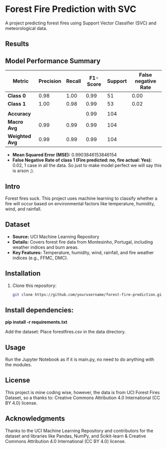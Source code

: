# Forest Fire Prediction with SVC
A project predicting forest fires using Support Vector Classifier (SVC) and meteorological data.  

## Results
## Model Performance Summary

| Metric           | Precision | Recall | F1-Score | Support | False negative Rate   |
|-------------------|-----------|--------|----------|---------|----------------------|
| **Class 0**       | 0.98      | 1.00   | 0.99     | 51      | 0.00                 |
| **Class 1**       | 1.00      | 0.98   | 0.99     | 53      | 0.02                 |
|                   |           |        |          |         |                      |
| **Accuracy**      |           |        | 0.99     | 104     |                      |
| **Macro Avg**     | 0.99      | 0.99   | 0.99     | 104     |                      |
| **Weighted Avg**  | 0.99      | 0.99   | 0.99     | 104     |                      |

- **Mean Squared Error (MSE):** 0.9903846153846154
- **False Negative Rate of class 1 (Fire predicted: no, fire actual: Yes):** 0.02, 1 case in all the data. So just to make model perfect we will say this is arson ;).



## Intro
Forest fires suck. This project uses machine learning to classify whether a fire will occur based on environmental factors like temperature, humidity, wind, and rainfall.

## Dataset
- **Source:** UCI Machine Learning Repository  
- **Details:** Covers forest fire data from Montesinho, Portugal, including weather indices and burn areas.  
- **Key Features:** Temperature, humidity, wind, rainfall, and fire weather indices (e.g., FFMC, DMC).  

## Installation
1. Clone this repository:  
   ```bash
   git clone https://github.com/yourusername/forest-fire-prediction.git

## Install dependencies:

**pip install -r requirements.txt**

Add the dataset:
Place forestfires.csv in the data directory.

## Usage
Run the Jupyter Notebook as if it is main.py, no need to do anything with the modules.

## License
This project is mine coding wise, however, the data is from UCI Forest Fires Dataset, so a thanks to: Creative Commons Attribution 4.0 International (CC BY 4.0) license.

## Acknowledgments
Thanks to the UCI Machine Learning Repository and contributors for the dataset and libraries like Pandas, NumPy, and Scikit-learn & Creative Commons Attribution 4.0 International (CC BY 4.0) license.
